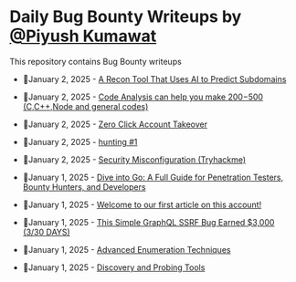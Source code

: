 # Daily Bug Bounty Writeups by [@Piyush Kumawat](https://twitter.com/piyush_supiy) 
This repository contains Bug Bounty writeups

<!-- BLOG-POST-LIST:START -->
 - 💯January 2, 2025 - [A Recon Tool That Uses AI to Predict Subdomains](https://medium.com/@kumawatabhijeet2002/a-recon-tool-that-uses-ai-to-predict-subdomains-73a41aaa774d?source=rss------bug_bounty-5) 

 - 💯January 2, 2025 - [Code Analysis can help you make $200-$500 &lpar;C,C++,Node and general codes&rpar;](https://medium.com/@anandrishav2228/code-analysis-can-help-you-make-200-500-c-c-node-and-general-codes-cb7752617931?source=rss------bug_bounty-5) 

 - 💯January 2, 2025 - [Zero Click Account Takeover](https://anontriager.medium.com/zero-click-account-takeover-7f8bdcda2236?source=rss------bug_bounty-5) 

 - 💯January 2, 2025 - [hunting #1](https://medium.com/@dark_zone/hunting-1-ee308e923359?source=rss------bug_bounty-5) 

 - 💯January 2, 2025 - [Security Misconfiguration &lpar;Tryhackme&rpar;](https://medium.com/@BetterBy0x01/security-misconfiguration-tryhackme-9c763a743a71?source=rss------bug_bounty-5) 

 - 💯January 1, 2025 - [Dive into Go: A Full Guide for Penetration Testers, Bounty Hunters, and Developers](https://medium.com/@v1xtron/dive-into-go-a-full-guide-for-penetration-testers-bounty-hunters-and-developers-5cc013d3f5c6?source=rss------bug_bounty-5) 

 - 💯January 1, 2025 - [Welcome to our first article on this account!](https://medium.com/@Dorking1/welcome-to-our-first-article-on-this-account-f7eb4049b768?source=rss------bug_bounty-5) 

 - 💯January 1, 2025 - [This Simple GraphQL SSRF Bug Earned  $3,000 &lpar;3/30 DAYS&rpar;](https://medium.com/@zerodaystories/this-simple-graphql-ssrf-bug-earned-me-3-000-3-30-days-9bd13e2c2f9d?source=rss------bug_bounty-5) 

 - 💯January 1, 2025 - [Advanced Enumeration Techniques](https://medium.com/@phirojshah20/advanced-enumeration-techniques-45cbeb429231?source=rss------bug_bounty-5) 

 - 💯January 1, 2025 - [Discovery and Probing Tools](https://medium.com/@phirojshah20/discovery-and-probing-tools-5bb0a594b5d2?source=rss------bug_bounty-5) 
<!-- BLOG-POST-LIST:END -->

